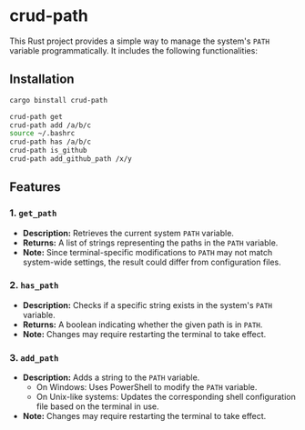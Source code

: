 # crud-path

This Rust project provides a simple way to manage the system's `PATH` variable programmatically. It includes the following functionalities:

## Installation

```bash
cargo binstall crud-path

crud-path get
crud-path add /a/b/c
source ~/.bashrc
crud-path has /a/b/c
crud-path is_github
crud-path add_github_path /x/y

```

## Features

### 1. `get_path`
- **Description:** Retrieves the current system `PATH` variable.
- **Returns:** A list of strings representing the paths in the `PATH` variable.
- **Note:** Since terminal-specific modifications to `PATH` may not match system-wide settings, the result could differ from configuration files.

### 2. `has_path`
- **Description:** Checks if a specific string exists in the system's `PATH` variable.
- **Returns:** A boolean indicating whether the given path is in `PATH`.
- **Note:** Changes may require restarting the terminal to take effect.

### 3. `add_path`
- **Description:** Adds a string to the `PATH` variable.
  - On Windows: Uses PowerShell to modify the `PATH` variable.
  - On Unix-like systems: Updates the corresponding shell configuration file based on the terminal in use.
- **Note:** Changes may require restarting the terminal to take effect.
